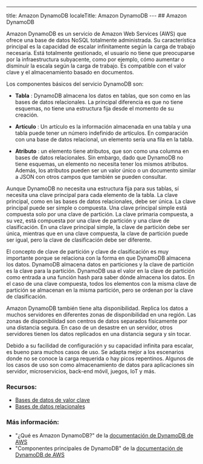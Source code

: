 ---
title: Amazon DynamoDB
localeTitle: Amazon DynamoDB
--- ## Amazon DynamoDB

Amazon DynamoDB es un servicio de Amazon Web Services (AWS) que ofrece una base de datos NoSQL totalmente administrada. Su característica principal es la capacidad de escalar infinitamente según la carga de trabajo necesaria. Está totalmente gestionado, el usuario no tiene que preocuparse por la infraestructura subyacente, como por ejemplo, cómo aumentar o disminuir la escala según la carga de trabajo. Es compatible con el valor clave y el almacenamiento basado en documentos.

Los componentes básicos del servicio DynamoDB son:

*   **Tabla** : DynamoDB almacena los datos en tablas, que son como en las bases de datos relacionales. La principal diferencia es que no tiene esquemas, no tiene una estructura fija desde el momento de su creación.
    
*   **Artículo** : Un artículo es la información almacenada en una tabla y una tabla puede tener un número indefinido de artículos. En comparación con una base de datos relacional, un elemento sería una fila en la tabla.
    
*   **Atributo** : un elemento tiene atributos, que son como una columna en bases de datos relacionales. Sin embargo, dado que DynamoDB no tiene esquemas, un elemento no necesita tener los mismos atributos. Además, los atributos pueden ser un valor único o un documento similar a JSON con otros campos que también se pueden consultar.
    

Aunque DynamoDB no necesita una estructura fija para sus tablas, sí necesita una clave principal para cada elemento de la tabla. La clave principal, como en las bases de datos relacionales, debe ser única. La clave principal puede ser simple o compuesta. Una clave principal simple está compuesta solo por una clave de partición. La clave primaria compuesta, a su vez, está compuesta por una clave de partición y una clave de clasificación. En una clave principal simple, la clave de partición debe ser única, mientras que en una clave compuesta, la clave de partición puede ser igual, pero la clave de clasificación debe ser diferente.

El concepto de clave de partición y clave de clasificación es muy importante porque se relaciona con la forma en que DynamoDB almacena los datos. DynamoDB almacena datos en particiones y la clave de partición es la clave para la partición. DynamoDB usa el valor en la clave de partición como entrada a una función hash para saber dónde almacena los datos. En el caso de una clave compuesta, todos los elementos con la misma clave de partición se almacenan en la misma partición, pero se ordenan por la clave de clasificación.

Amazon DynamoDB también tiene alta disponibilidad. Replica los datos a muchos servidores en diferentes zonas de disponibilidad en una región. Las zonas de disponibilidad son centros de datos separados físicamente por una distancia segura. En caso de un desastre en un servidor, otros servidores tienen los datos replicados en una distancia segura y sin tocar.

Debido a su facilidad de configuración y su capacidad infinita para escalar, es bueno para muchos casos de uso. Se adapta mejor a los escenarios donde no se conoce la carga requerida o hay picos repentinos. Algunos de los casos de uso son como almacenamiento de datos para aplicaciones sin servidor, microservicios, back-end móvil, juegos, IoT y más.

### Recursos:

*   [Bases de datos de valor clave](https://guide.freecodecamp.org/computer-science/databases/key-value-databases)
*   [Bases de datos relacionales](https://guide.freecodecamp.org/computer-science/databases/relational-databases)

### Más información:

*   "¿Qué es Amazon DynamoDB?" de la [documentación de DynamoDB de AWS](https://docs.aws.amazon.com/amazondynamodb/latest/developerguide/Introduction.html?shortFooter=true)
*   "Componentes principales de DynamoDB" de la [documentación de DynamoDB de AWS](https://docs.aws.amazon.com/amazondynamodb/latest/developerguide/HowItWorks.CoreComponents.html?shortFooter=true)
